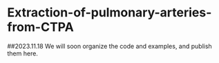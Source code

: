 # Extraction-of-pulmonary-arteries-from-CTPA
##2023.11.18 
We will soon organize the code and examples, and publish them here.
